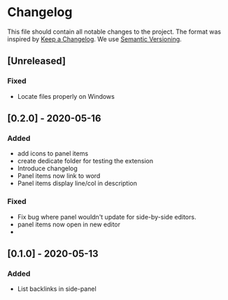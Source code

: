 # Changelog
This file should contain all notable changes to the project. The format was inspired by [Keep a Changelog](https://keepachangelog.com/en/1.0.0/). We use [Semantic Versioning](https://semver.org/).

<!--
## [x.y.z] - YYYY-MM-DD
### Added
- for new features.
### Changed
- for changes in existing functionality.
### Deprecated
- for soon-to-be removed features.
### Removed
- for now removed features.
### Fixed
- or any bug fixes.
### Security
- in case of vulnerabilities.
-->
## [Unreleased]
### Fixed
- Locate files properly on Windows

## [0.2.0] - 2020-05-16
### Added
- add icons to panel items
- create dedicate folder for testing the extension
- Introduce changelog
- Panel items now link to word
- Panel items display line/col in description

### Fixed
- Fix bug where panel wouldn't update for side-by-side editors.
- panel items now open in new editor
- 
## [0.1.0] - 2020-05-13
### Added
- List backlinks in side-panel